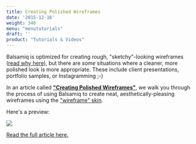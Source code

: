 ```yaml
---
title: Creating Polished Wireframes
date: '2015-12-16'
weight: 340
menu: "menututorials"
draft: ''
product: "Tutorials & Videos"
---
```


Balsamiq is optimized for creating rough, "sketchy"-looking wireframes ([read why here](/resources/whatarewireframes/#why-do-these-wireframes-look-the-way-they-do)), but there are *some* situations where a cleaner, more polished look is more appropriate. These include client presentations, portfolio samples, or Instagramming ;-)


In an article called [**"Creating Polished Wireframes"**](https://balsamiq.com/learn/resources/articles/polished-wireframes/), we walk you through the process of using Balsamiq to create neat, aesthetically-pleasing wireframes using the ["wireframe" skin](https://docs.balsamiq.com/desktop/skins/).

Here's a preview:

[![](https://media.balsamiq.com/img/blogs/ux/tips-3.png)](https://balsamiq.com/learn/resources/articles/polished-wireframes/)

[Read the full article here.](https://balsamiq.com/learn/resources/articles/polished-wireframes/)
